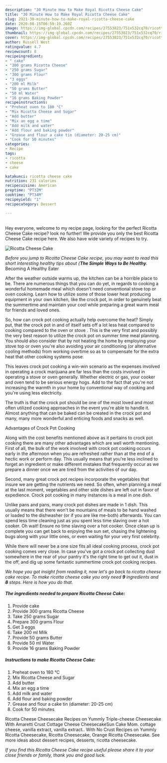 ```yaml
---
description: "30 Minute How to Make Royal Ricotta Cheese Cake"
title: "30 Minute How to Make Royal Ricotta Cheese Cake"
slug: 2921-30-minute-how-to-make-royal-ricotta-cheese-cake
date: 2020-08-15T06:59:19.260Z
image: https://img-global.cpcdn.com/recipes/27553823/751x532cq70/ricotta-cheese-cake-recipe-main-photo.jpg
thumbnail: https://img-global.cpcdn.com/recipes/27553823/751x532cq70/ricotta-cheese-cake-recipe-main-photo.jpg
cover: https://img-global.cpcdn.com/recipes/27553823/751x532cq70/ricotta-cheese-cake-recipe-main-photo.jpg
author: Russell West
ratingvalue: 4.7
reviewcount: 8
recipeingredient:
- " cake"
- "300 grams Ricotta Cheese"
- "250 grams Sugar"
- "300 grams Flour"
- "3 eggs"
- "200 ml Milk"
- "50 grams Butter"
- "50 ml Water"
- "16 grams Baking Powder"
recipeinstructions:
- "Preheat oven to 180 °C"
- "Mix Ricotta Cheese and Sugar"
- "Add butter"
- "Mix an egg a time"
- "Add milk and water"
- "Add flour and baking powder"
- "Grease and flour a cake tin (diameter: 20-25 cm)"
- "Cook for 50 minutes"
categories:
- Recipe
tags:
- ricotta
- cheese
- cake

katakunci: ricotta cheese cake 
nutrition: 231 calories
recipecuisine: American
preptime: "PT32M"
cooktime: "PT34M"
recipeyield: "1"
recipecategory: Dessert

---
```

<br>
Hey everyone, welcome to my recipe page, looking for the perfect Ricotta Cheese Cake recipe? look no further! We provide you only the best Ricotta Cheese Cake recipe here. We also have wide variety of recipes to try.
<br>


![Ricotta Cheese Cake](https://img-global.cpcdn.com/recipes/27553823/751x532cq70/ricotta-cheese-cake-recipe-main-photo.jpg)

<i>Before you jump to Ricotta Cheese Cake recipe, you may want to read this short interesting healthy tips about {<strong>The Simple Ways to Be Healthy</strong>.</i>
Becoming A Healthy Eater


After the weather outside warms up, the kitchen can be a horrible place to be. There are numerous things that you can do yet, in regards to cooking a wonderful homemade meal which doesn't need conventional stove top or oven cooking. Learn how to utilize some of those lower heat producing equipment in your own kitchen, like the crock pot, in order to genuinely beat the summertime and maintain your cool while preparing a great warm meal for friends and loved ones.

So, how can crock pot cooking actually help overcome the heat? Simply put, that the crock pot in and of itself sets off a lot less heat compared to cooking compared to the oven or stove . This is the very first and possibly the very best reason to utilize the crock pot on summer time meal planning. You should also consider that by not heating the home by employing your stove top or oven you're also avoiding your air conditioning (or alternative cooling methods) from working overtime so as to compensate for the extra heat that other cooking systems pose.

This leaves crock pot cooking a win-win scenario as the expenses involved in operating a crock marijuana are far less than the costs involved in operating a stove or oven generally. Whether electric or gas, your cooker and oven tend to be serious energy hogs. Add to the fact that you're not increasing the warmth in your home by conventional way of cooking and you're using less electricity.

 The truth is that the crock pot should be one of the most loved and most often utilized cooking approaches in the event you're able to handle it.  Almost anything that can be baked can be created in the crock pot and many, many more wonderful and enticing foods and snacks as well.

Advantages of Crock Pot Cooking

Along with the cost benefits mentioned above as it pertains to crock pot cooking there are many other advantages which are well worth mentioning. First of all, the bulk of the work involved with crock pot cooking occurs early in the afternoon when you are refreshed rather than at the end of a hectic work or perform day. This usually means that you're less inclined to forget an ingredient or make different mistakes that frequently occur as we prepare a dinner once we are tired from the activities of our day.

Second, many great crock pot recipes incorporate the vegetables that insure we are getting the nutrients we need. So often, when planning a meal at the last moment, vegetables and other side dishes are left out in favor of expedience. Crock pot cooking in many instances is a meal in one dish.

 Unlike pans and pans, many crock pot dishes are made in 1 dish. This usually means that there won't be mountains of meals to be hand washed or loaded to the dishwasher (or if you are like me-both) afterwards. You can spend less time cleaning just as you spent less time slaving over a hot cooker. Oh wait! Ensure no time slaving over a hot cooker. Once clean up is complete you can get back to enjoying the sun set, chasing the lightening bugs along with your little ones, or even waiting for your very first celebrity.

While there will never be a one size fits all ideal cooking process, crock pot cooking comes very close. In case you've got a crock pot collecting dust somewhere in the rear of your pantry it's the right time to get out it, dust in the off, and dig up some fantastic summertime crock pot cooking recipes.


<i>We hope you got insight from reading it, now let's go back to ricotta cheese cake recipe. To make ricotta cheese cake you only need <strong>9</strong> ingredients and <strong>8</strong> steps. Here is how you do that.
</i>

##### The ingredients needed to prepare Ricotta Cheese Cake:

1. Provide  cake
1. Provide 300 grams Ricotta Cheese
1. Take 250 grams Sugar
1. Prepare 300 grams Flour
1. Get 3 eggs
1. Take 200 ml Milk
1. Provide 50 grams Butter
1. Provide 50 ml Water
1. Provide 16 grams Baking Powder


##### Instructions to make Ricotta Cheese Cake:

1. Preheat oven to 180 °C
1. Mix Ricotta Cheese and Sugar
1. Add butter
1. Mix an egg a time
1. Add milk and water
1. Add flour and baking powder
1. Grease and flour a cake tin (diameter: 20-25 cm)
1. Cook for 50 minutes


Ricotta Cheese Cheesecake Recipes on Yummly Triple-cheese Cheesecake With Amaretti Crust Cottage Cheese CheesecakeSun Cake Mom. cottage cheese, vanilla extract, vanilla extract.. With No Crust Recipes on Yummly Ricotta Cheesecake, Ricotta Cheesecake, Orange Ricotta Cheesecake. See more ideas about dessert recipes, desserts, ricotta cheesecake. 

<i>If you find this Ricotta Cheese Cake recipe useful please share it to your close friends or family, thank you and good luck.</i>
